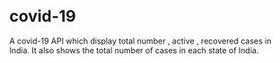 # covid-19

A covid-19 API which display total number , active , recovered cases in India.
It also shows the total number of cases in each state of India.
